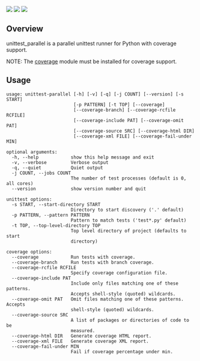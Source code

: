 ![](http://img.shields.io/pypi/v/unittest-parallel.svg)
![](https://travis-ci.org/craigahobbs/unittest-parallel.svg?branch=master)
![](https://codecov.io/gh/craigahobbs/unittest-parallel/branch/master/graph/badge.svg)

##  Overview

unittest_parallel is a parallel unittest runner for Python with coverage support.

NOTE: The [coverage](https://pypi.org/project/coverage/) module must be installed for coverage support.

##  Usage

```
usage: unittest-parallel [-h] [-v] [-q] [-j COUNT] [--version] [-s START]
                         [-p PATTERN] [-t TOP] [--coverage]
                         [--coverage-branch] [--coverage-rcfile RCFILE]
                         [--coverage-include PAT] [--coverage-omit PAT]
                         [--coverage-source SRC] [--coverage-html DIR]
                         [--coverage-xml FILE] [--coverage-fail-under MIN]

optional arguments:
  -h, --help            show this help message and exit
  -v, --verbose         Verbose output
  -q, --quiet           Quiet output
  -j COUNT, --jobs COUNT
                        The number of test processes (default is 0, all cores)
  --version             show version number and quit

unittest options:
  -s START, --start-directory START
                        Directory to start discovery ('.' default)
  -p PATTERN, --pattern PATTERN
                        Pattern to match tests ('test*.py' default)
  -t TOP, --top-level-directory TOP
                        Top level directory of project (defaults to start
                        directory)

coverage options:
  --coverage            Run tests with coverage.
  --coverage-branch     Run tests with branch coverage.
  --coverage-rcfile RCFILE
                        Specify coverage configuration file.
  --coverage-include PAT
                        Include only files matching one of these patterns.
                        Accepts shell-style (quoted) wildcards.
  --coverage-omit PAT   Omit files matching one of these patterns. Accepts
                        shell-style (quoted) wildcards.
  --coverage-source SRC
                        A list of packages or directories of code to be
                        measured.
  --coverage-html DIR   Generate coverage HTML report.
  --coverage-xml FILE   Generate coverage XML report.
  --coverage-fail-under MIN
                        Fail if coverage percentage under min.
```
